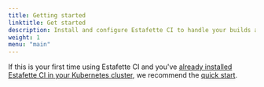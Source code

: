 ```yaml
---
title: Getting started
linktitle: Get started
description: Install and configure Estafette CI to handle your builds and releases
weight: 1
menu: "main"
---
```


If this is your first time using Estafette CI and you've [already installed Estafette CI in your Kubernetes cluster][installed], we recommend the [quick start][].

[installed]: /getting-started/installation/
[quick start]: /usage/